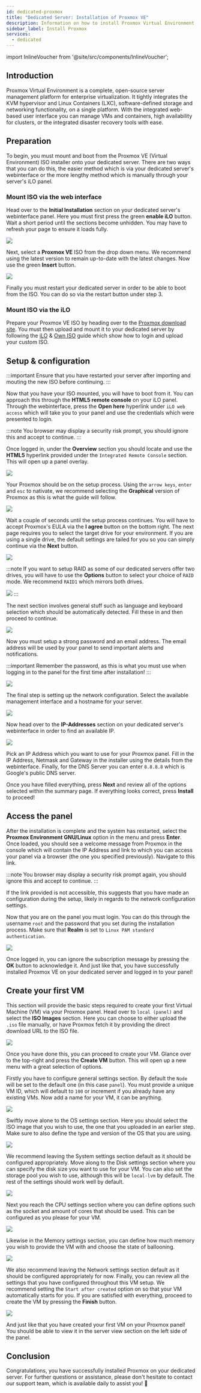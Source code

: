 ```yaml
---
id: dedicated-proxmox
title: "Dedicated Server: Installation of Proxmox VE"
description: Information on how to install Proxmox Virtual Environment on your dedicated server from ZAP-Hosting - ZAP-Hosting.com documentation
sidebar_label: Install Proxmox
services:
  - dedicated
---
```


import InlineVoucher from '@site/src/components/InlineVoucher';

## Introduction

Proxmox Virtual Environment is a complete, open-source server management platform for enterprise virtualization. It tightly integrates the KVM hypervisor and Linux Containers (LXC), software-defined storage and networking functionality, on a single platform. With the integrated web-based user interface you can manage VMs and containers, high availability for clusters, or the integrated disaster recovery tools with ease.

<InlineVoucher />

## Preparation

To begin, you must mount and boot from the Proxmox VE (Virtual Environment) ISO installer onto your dedicated server. There are two ways that you can do this, the easier method which is via your dedicated server's webinterface or the more lengthy method which is manually through your server's iLO panel.



### Mount ISO via the web interface
Head over to the **Initial Installation** section on your dedicated server's webinterface panel. Here you must first press the green **enable iLO** button. Wait a short period until the sections become unhidden. You may have to refresh your page to ensure it loads fully.

![](https://github.com/zaphosting/docs/assets/42719082/b457f17a-0bc6-42db-91ec-a553fd456936)

Next, select a **Proxmox VE** ISO from the drop down menu. We recommend using the latest version to remain up-to-date with the latest changes. Now use the green **Insert** button.

![](https://github.com/zaphosting/docs/assets/42719082/2b0baf71-d683-46ad-a34a-bfda9d71939d)

Finally you must restart your dedicated server in order to be able to boot from the ISO. You can do so via the restart button under step 3.



### Mount ISO via the iLO
Prepare your Proxmox VE ISO by heading over to the [Proxmox download site](https://www.proxmox.com/en/downloads/proxmox-virtual-environment/iso). You must then upload and mount it to your dedicated server by following the [iLO](dedicated-ilo.md) & [Own ISO](dedicated-iso.md) guide which show how to login and upload your custom ISO.



## Setup & configuration

:::important
Ensure that you have restarted your server after importing and mouting the new ISO before continuing.
:::

Now that you have your ISO mounted, you will have to boot from it. You can approach this through the **HTML5 remote console** on your iLO panel. Through the webinterface, press the **Open here** hyperlink under `iLO web access` which will take you to your panel and use the credentials which were presented to login.

:::note
You browser may display a security risk prompt, you should ignore this and accept to continue.
:::

Once logged in, under the **Overview** section you should locate and use the **HTML5** hyperlink provided under the `Integrated Remote Console` section. This will open up a panel overlay.

![](https://github.com/zaphosting/docs/assets/42719082/3b9ce97e-f974-439b-8e57-ced05f248ef9)

Your Proxmox should be on the setup process. Using the `arrow keys`, `enter` and `esc` to nativate, we recommend selecting the **Graphical** version of Proxmox as this is what the guide will follow.

![](https://github.com/zaphosting/docs/assets/42719082/614218f2-df12-43ad-95fe-39026b900141)

Wait a couple of seconds until the setup process continues. You will have to accept Proxmox's EULA via the **I agree** button on the bottom right. The next page requires you to select the target drive for your environment. If you are using a single drive, the default settings are tailed for you so you can simply continue via the **Next** button.

![](https://github.com/zaphosting/docs/assets/42719082/090c1f2e-20fe-48f3-b4b4-070c197f4825)

:::note
If you want to setup RAID as some of our dedicated servers offer two drives, you will have to use the **Options** button to select your choice of `RAID` mode. We recommend `RAID1` which mirrors both drives.

![](https://github.com/zaphosting/docs/assets/42719082/44e3b6ba-07f3-4313-8d36-b185a6da8089)
:::

The next section involves general stuff such as language and keyboard selection which should be automatically detected. Fill these in and then proceed to continue.

![](https://github.com/zaphosting/docs/assets/42719082/931e066c-9868-48d9-a638-f07c932579d2)

Now you must setup a strong password and an email address. The email address will be used by your panel to send important alerts and notifications.

:::important
Remember the password, as this is what you must use when logging in to the panel for the first time after installation!
:::

![](https://github.com/zaphosting/docs/assets/42719082/617a504c-9520-4b89-93c3-81fba06e5fdc)

The final step is setting up the network configuration. Select the available management interface and a hostname for your server.

![](https://github.com/zaphosting/docs/assets/42719082/d694a5af-20e2-4c1b-9cdb-c1a8ca684cde)

Now head over to the **IP-Addresses** section on your dedicated server's webinterface in order to find an available IP.

![](https://github.com/zaphosting/docs/assets/42719082/e358f264-8535-4280-a1c5-0a15f4b99ed9)

Pick an IP Address which you want to use for your Proxmox panel. Fill in the IP Address, Netmask and Gateway in the installer using the details from the webinterface. Finally, for the DNS Server you can enter `8.8.8.8` which is Google's public DNS server.

Once you have filled everything, press **Next** and review all of the options selected within the summary page. If everything looks correct, press **Install** to proceed!

## Access the panel
After the installation is complete and the system has restarted, select the **Proxmox Environment GNU/Linux** option in the menu and press **Enter**. Once loaded, you should see a welcome message from Proxmox in the console which will contain the IP Address and link to which you can access your panel via a browser (the one you specified previously). Navigate to this link.

:::note
You browser may display a security risk prompt again, you should ignore this and accept to continue.
:::

If the link provided is not accessible, this suggests that you have made an configuration during the setup, likely in regards to the network configuration settings.

Now that you are on the panel you must login. You can do this through the username `root` and the password that you set during the installation process. Make sure that **Realm** is set to `Linux PAM standard authentication`.

![](https://github.com/zaphosting/docs/assets/42719082/4072c2ac-6f5c-4350-a5df-0635b1f433c0)

Once logged in, you can ignore the subscription message by pressing the **OK** button to acknowledge it. And just like that, you have successfully installed Proxmox VE on your dedicated server and logged in to your panel!



## Create your first VM
This section will provide the basic steps required to create your first Virtual Machine (VM) via your Proxmox panel. Head over to `local (panel)` and select the **ISO Images** section. Here you can choose to either upload the `.iso` file manually, or have Proxmox fetch it by providing the direct download URL to the ISO file.

![](https://github.com/zaphosting/docs/assets/42719082/8182bd73-690f-434f-8394-5fdca6889a74)

Once you have done this, you can proceed to create your VM. Glance over to the top-right and press the **Create VM** button. This will open up a new menu with a great selection of options.

Firstly you have to configure general settings section. By default the `Node` will be set to the default one (in this case `panel`). You must provide a unique VM ID, which will default to `100` or increment if you already have any existing VMs. Now add a name for your VM, it can be anything.

![](https://github.com/zaphosting/docs/assets/42719082/bcd2eb41-a8fc-4a44-9abb-072f9e408d10)

Swiftly move alone to the OS settings section. Here you should select the ISO image that you wish to use, the one that you uploaded in an earlier step. Make sure to also define the type and version of the OS that you are using.

![](https://github.com/zaphosting/docs/assets/42719082/05d51c46-5a69-4cd7-b2e6-c3472437caf9)

We recommend leaving the System settings section default as it should be configured appropriately. Move along to the Disk settings section where you can specify the disk size you want to use for your VM. You can also set the storage pool you wish to use, although this will be `local-lvm` by default. The rest of the settings should work well by default.

![](https://github.com/zaphosting/docs/assets/42719082/26f11d42-8884-4bb5-b0fe-d7b4df7885a5)

Next you reach the CPU settings section where you can define options such as the socket and amount of cores that should be used. This can be configured as you please for your VM.

![](https://github.com/zaphosting/docs/assets/42719082/91103b8d-dadc-4305-a3fe-bf4c8f96fc27)

Likewise in the Memory settings section, you can define how much memory you wish to provide the VM with and choose the state of ballooning.

![](https://github.com/zaphosting/docs/assets/42719082/ac0048cb-0bd4-4791-9a9f-857e5037955d)

We also recommend leaving the Network settings section default as it should be configured appropriately for now. Finally, you can review all the settings that you have configured throughout this VM setup. We recommend setting the `Start after created` option on so that your VM automatically starts for you. If you are satisfied with everything, proceed to create the VM by pressing the **Finish** button.

![](https://github.com/zaphosting/docs/assets/42719082/d14a8b3d-e9bb-4feb-8049-428e84c1e917)

And just like that you have created your first VM on your Proxmox panel! You should be able to view it in the server view section on the left side of the panel.





## Conclusion

Congratulations, you have successfully installed Proxmox on your dedicated server. For further questions or assistance, please don't hesitate to contact our support team, which is available daily to assist you! 🙂

<InlineVoucher />
